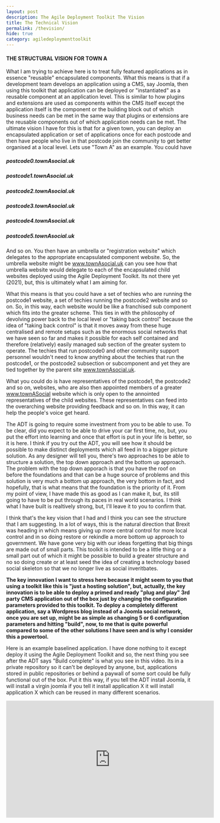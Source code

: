 ```yaml
---
layout: post
description: The Agile Deployment Toolkit The Vision
title: The Technical Vision
permalink: /thevision/
hide: true
category: agiledeploymenttoolkit
---
```


#### THE STRUCTURAL VISION FOR TOWN A

What I am trying to achieve here is to treat fully featured applications as in essence "reusable" encapsulated components. What this means is that if a development team develops an application using a CMS, say Joomla, then using this toolkit that application can be deployed or "instantiated" as a reusable component at an application level. This is similar to how plugins and extensions are used as components within the CMS itself except the application itself is the component or the building block out of which business needs can be met in the same way that plugins or extensions are the reusable components out of which application needs can be met. The ultimate vision I have for this is that for a given town, you can deploy an encapsulated application or set of applications once for each postcode and then have people who live in that postcode join the community to get better organised at a local level. Lets use "Town A" as an example. You could have

##### postcode0.townAsocial.uk  
##### postcode1.townAsocial.uk  
##### postcode2.townAsocial.uk  
##### postcode3.townAsocial.uk  
##### postcode4.townAsocial.uk  
##### postcode5.townAsocial.uk  

And so on. You then have an umbrella or "registration website" which delegates to the appropriate encapsulated component website. So, the umbrella website might be
www.townAsocial.uk can you see how that umbrella website would delegate to each of the encapsulated child websites deployed using the Agile Deployment Toolkit. Its not there yet (2021), but, this is ultimately what I am aiming for. 

What this means is that you could have a set of techies who are running the postcode1 website, a set of techies running the postcode2 website and so on. So, in this way, each website would be like a franchised sub component which fits into the greater scheme. This ties in with the philosophy of devolving power back to the local level or "taking back control" because the idea of "taking back control" is that it moves away from these huge centralised and remote setups such as the enormous social networks that we have seen so far and makes it possible for each self contained and therefore (relatively) easily managed sub section of the greater system to operate. The techies that run postcode0 and other community support personnel wouldn't need to know anything about the techies that run the postcode1, or the postcode2 subsection or subcomponent and yet they are tied together by the parent site www.townAsocial.uk.

What you could do is have representatives of the postcode1, the postcode2 and so on, websites, who are also then appointed members of a greater www.townASocial website which is only open to the annointed representatives of the child websites. These representatives can feed into the overarching website providing feedback and so on. In this way, it can help the people's voice get heard. 

The ADT is going to require some investment from you to be able to use. To be clear, did you expect to be able to drive your car first time, no, but, you put the effort into learning and once that effort is put in your life is better, so it is here. I think if you try out the ADT, you will see how it should be possible to make distinct deployments which all feed in to a bigger picture solution. As any designer will tell you, there's two approaches to be able to structure a solution, the top down approach and the bottom up approach. The problem with the top down apporach is that you have the roof on before the foundations and that can be a huge source of problems and this solution is very much a bottom up approach, the very bottom in fact, and hopefully, that is what means that the foundation is the priority of it. From my point of view, I have made this as good as I can make it, but, its still going to have to be put through its paces in real world scenarios. I think what I have built is realtively strong, but, I'll leave it to you to confirm that. 

I think that's the key vision that I had and I think you can see the structure that I am suggesting. In a lot of ways, this is the natural direction that Brexit was heading in which means giving up more central control for more local control and in so doing restore or rekindle a more bottom up approach to government. We have gone very big with our ideas forgetting that big things are made out of small parts. This toolkit is intended to be a little thing or a small part out of which it might be possible to build a greater structure and no so doing create or at least seed the idea of creating a technology based social skeleton so that we no longer live as social inveritbates. 

**The key innovation I want to stress here because it might seem to you that using a toolkit like this is "just a hosting solution", but, actually, the key innovation is to be able to deploy a primed and ready "plug and play" 3rd party CMS application out of the box just by changing the configuration parameters provided to this toolkit. To deploy a completely different application, say a Wordpress blog instead of a Joomla social network, once you are set up, might be as simple as changing 5 or 6 configuration parameters and hitting "build", now, to me that is quite powerful compared to some of the other solutions I have seen and is why I consider this a powertool.** 

Here is an example baselined application. I have done nothing to it except deploy it using the Agile Deployment Toolkit and so, the next thing you see after the ADT says "Build complete" is what you see in this video. Its in a private repository so it can't be deployed by anyone, but, applications stored in public repositories or behind a paywall of some sort could be fully functional out of the box. Put it this way, if you tell the ADT install Joomla, it will install a virgin joomla if you tell it install application X it will install application X which can be reused in many different scenarios. 

<iframe width="560" height="315" src="https://www.youtube.com/embed/MH7oaD4HF_o" title="YouTube video player" frameborder="0" allow="accelerometer; autoplay; clipboard-write; encrypted-media; gyroscope; picture-in-picture" allowfullscreen></iframe>
